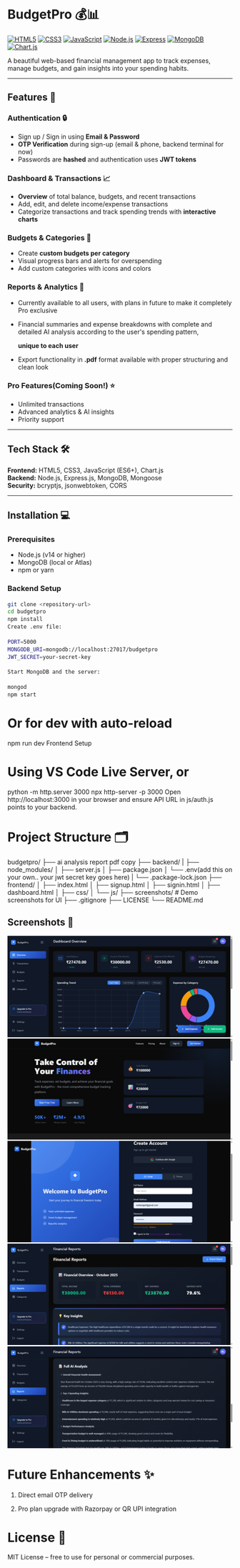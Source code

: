 # BudgetPro 💰📊

[![HTML5](https://img.shields.io/badge/HTML5-E34F26?style=for-the-badge&logo=html5&logoColor=white)](https://developer.mozilla.org/en-US/docs/Web/HTML)
[![CSS3](https://img.shields.io/badge/CSS3-1572B6?style=for-the-badge&logo=css3&logoColor=white)](https://developer.mozilla.org/en-US/docs/Web/CSS)
[![JavaScript](https://img.shields.io/badge/JavaScript-F7DF1E?style=for-the-badge&logo=javascript&logoColor=black)](https://developer.mozilla.org/en-US/docs/Web/JavaScript)
[![Node.js](https://img.shields.io/badge/Node.js-339933?style=for-the-badge&logo=node.js&logoColor=white)](https://nodejs.org/)
[![Express](https://img.shields.io/badge/Express.js-000000?style=for-the-badge&logo=express&logoColor=white)](https://expressjs.com/)
[![MongoDB](https://img.shields.io/badge/MongoDB-47A248?style=for-the-badge&logo=mongodb&logoColor=white)](https://www.mongodb.com/)
[![Chart.js](https://img.shields.io/badge/Chart.js-FF6384?style=for-the-badge&logo=chartdotjs&logoColor=white)](https://www.chartjs.org/)

A beautiful web-based financial management app to track expenses, manage budgets, and gain insights into your spending habits.

---

## Features 🚀

### Authentication 🔒
- Sign up / Sign in using **Email & Password**  
- **OTP Verification** during sign-up (email & phone, backend terminal for now)  
- Passwords are **hashed** and authentication uses **JWT tokens**

### Dashboard & Transactions 📈
- **Overview** of total balance, budgets, and recent transactions  
- Add, edit, and delete income/expense transactions  
- Categorize transactions and track spending trends with **interactive charts**

### Budgets & Categories 🎯
- Create **custom budgets per category**  
- Visual progress bars and alerts for overspending  
- Add custom categories with icons and colors

### Reports & Analytics 📄 
- Currently available to all users, with plans in future to make it completely Pro exclusive 
- Financial summaries and expense breakdowns with complete and detailed AI analysis according to the user's spending pattern,

  **unique to each user**
- Export functionality in **.pdf** format available with proper structuring and clean look

### Pro Features(Coming Soon!) ⭐
- Unlimited transactions  
- Advanced analytics & AI insights 
- Priority support  

---

## Tech Stack 🛠️

**Frontend:** HTML5, CSS3, JavaScript (ES6+), Chart.js  
**Backend:** Node.js, Express.js, MongoDB, Mongoose  
**Security:** bcryptjs, jsonwebtoken, CORS  

---

## Installation 💻

### Prerequisites
- Node.js (v14 or higher)  
- MongoDB (local or Atlas)  
- npm or yarn  

### Backend Setup
```bash
git clone <repository-url>
cd budgetpro
npm install
Create .env file:

PORT=5000
MONGODB_URI=mongodb://localhost:27017/budgetpro
JWT_SECRET=your-secret-key

Start MongoDB and the server:

mongod
npm start

```

# Or for dev with auto-reload
npm run dev
Frontend Setup

# Using VS Code Live Server, or
python -m http.server 3000
npx http-server -p 3000
Open http://localhost:3000 in your browser and ensure API URL in js/auth.js points to your backend.

# Project Structure 🗂️
budgetpro/
├── ai analysis report pdf copy
├── backend/
|   ├── node_modules/ 
│   ├── server.js
│   ├── package.json
│   └── .env(add this on your own.. your jwt secret key goes here)
|   └── .package-lock.json
├── frontend/
│   ├── index.html
│   ├── signup.html
│   ├── signin.html
│   ├── dashboard.html
│   ├── css/
│   └── js/
├── screenshots/   # Demo screenshots for UI
├── .gitignore
├── LICENSE
└── README.md

## Screenshots 📸
![Dashboard](https://raw.githubusercontent.com/NeilLandge/BudgetPro/main/screenshots/dashboard.png)
![Landing Page](https://raw.githubusercontent.com/NeilLandge/BudgetPro/main/screenshots/landing-page.png)
![Signup Page](https://raw.githubusercontent.com/NeilLandge/BudgetPro/main/screenshots/signup-page.png)
![AI Analysis Part 1](https://raw.githubusercontent.com/NeilLandge/BudgetPro/main/screenshots/ai-analysis-1.png)
![AI Analysis Part 2](https://raw.githubusercontent.com/NeilLandge/BudgetPro/main/screenshots/ai-analysis-2.png)

# Future Enhancements ✨

1. Direct email OTP delivery

2. Pro plan upgrade with Razorpay or QR UPI integration

# License 📝
MIT License – free to use for personal or commercial purposes.
